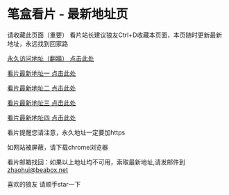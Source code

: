 # 笔盒看片 - 最新地址页

请收藏此页面（重要）
看片站长建议狼友Ctrl+D收藏本页面，本页随时更新最新地址，永远找到回家路

[永久访问地址（翻牆） 点击此处](https://beabox.net/)

[看片最新地址一 点击此处](https://2g7w4z5x6h2.shop)

[看片最新地址二 点击此处](https://2h1f6j1g7a6.shop)

[看片最新地址三 点击此处](https://2s8r3r4s0e2.shop)

[看片最新地址四 点击此处](https://2m5r0c0z2s0.shop)

看片提醒您请注意，永久地址一定要加https

如网站被屏蔽，请下载chrome浏览器

看片邮箱找回：如果以上地址均不可用，索取最新地址,请发邮件到 zhaohui@beabox.net

喜欢的狼友 请顺手star一下